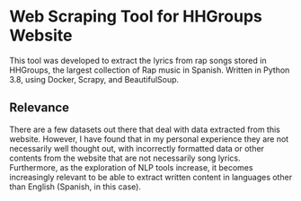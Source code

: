 # Web Scraping Tool for HHGroups Website
This tool was developed to extract the lyrics from rap songs stored in HHGroups, the largest collection of Rap music in
Spanish. Written in Python 3.8, using Docker, Scrapy, and BeautifulSoup.

## Relevance
There are a few datasets out there that deal with data extracted from this website. However, I have found that in my
personal experience they are not necessarily well thought out, with incorrectly formatted data or other contents from
the website that are not necessarily song lyrics.\
Furthermore, as the exploration of NLP tools increase, it becomes increasingly relevant to be able to extract written
content in languages other than English (Spanish, in this case).
